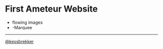 # First Ameteur Website
>
- flowing images
- -Marquee
- --
[@kessbrekker](https://www.youtube.com/@kessbrekker)
